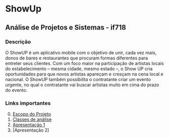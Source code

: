 # ShowUp
## Análise de Projetos e Sistemas - if718

### Descrição 

O ShowUP é um aplicativo mobile com o objetivo de unir, cada vez mais, donos de bares e restaurantes que procuram formas diferentes para entreter seus clientes. Com um foco maior na participação de artistas locais do estabelecimento – mesma cidade, mesmo estado –, o Show UP cria oportunidades para que novos artistas apareçam e cresçam na cena local e nacional. O ShowUP também possibilita o contratante criar um evento urgente, no qual o contratante vai buscar artistas muito em cima do prazo do evento.

### Links importantes

0. [Escopo do Projeto](https://docs.google.com/document/d/1k4yxqAWLsIMplRVY2CW9KlO6ZaoSB9z_K0jW6txS4Zo/edit?usp=sharing)
1. [Classes de análise](https://docs.google.com/document/d/1vihbGcCVOzsXOPbLnhtODg5TfIQ7gUJwQ1mtykDUJmM/edit?usp=sharing)
2. [Apresentação 1](https://docs.google.com/presentation/d/1K7iRQOxSKUvlEgEER8h-JIOn6g5KBM9SeKfNsCLqsEg/edit?usp=sharing)
3. [Apresentação 2]

